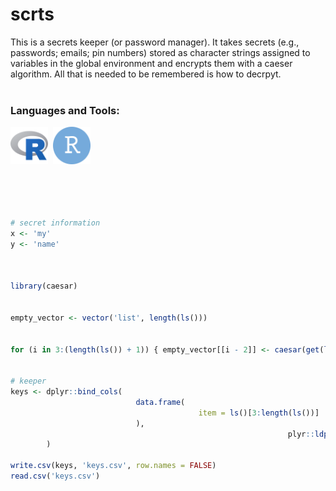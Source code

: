 # scrts

This is a secrets keeper (or password manager). It takes secrets (e.g., passwords; emails; pin numbers) stored as character strings assigned to variables in the global environment and encrypts them with a caeser algorithm.
All that is needed to be remembered is how to decrpyt.
<br>
<br>

### Languages and Tools:
<div>
  <img src="https://github.com/devicons/devicon/blob/master/icons/r/r-original.svg" title = "r" alt= "r" width = "60" height = "60"/>&nbsp;
  <img src="https://github.com/devicons/devicon/blob/master/icons/rstudio/rstudio-original.svg" title = "RStudio" alt = "RStudio" width = "60" height = "60"/>&nbsp;
</div>
<br>
<br>
<br>

```r

# secret information
x <- 'my'
y <- 'name'



library(caesar)


empty_vector <- vector('list', length(ls()))


for (i in 3:(length(ls()) + 1)) { empty_vector[[i - 2]] <- caesar(get(ls()[i])) }


# keeper
keys <- dplyr::bind_cols(
                            data.frame(
                                          item = ls()[3:length(ls())]
                            ),
                                                              plyr::ldply(empty_vector)
        )

write.csv(keys, 'keys.csv', row.names = FALSE)
read.csv('keys.csv')
```
